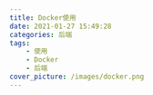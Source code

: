 ```yaml
---
title: Docker使用
date: 2021-01-27 15:49:28
categories: 后端
tags:
	- 使用
    - Docker
    - 后端
cover_picture: /images/docker.png
---
```

